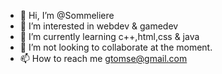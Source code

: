 - 👋 Hi, I’m @Sommeliere
- 👀 I’m interested in webdev & gamedev
- 🌱 I’m currently learning c++,html,css & java
- 💞️ I’m not looking to collaborate at the moment. 
- 📫 How to reach me gtomse@gmail.com 

<!---
Sommeliere/Sommeliere is a ✨ special ✨ repository because its `README.md` (this file) appears on your GitHub profile.
You can click the Preview link to take a look at your changes.
--->
